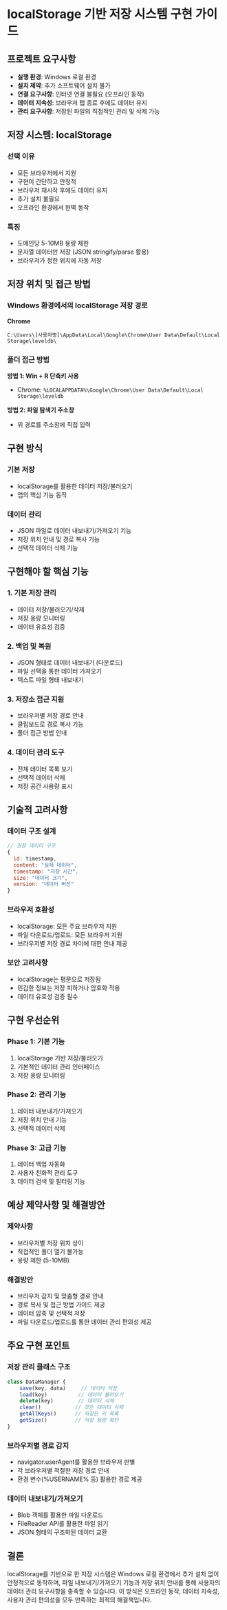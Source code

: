 # localStorage 기반 저장 시스템 구현 가이드

## 프로젝트 요구사항

- **실행 환경**: Windows 로컬 환경
- **설치 제약**: 추가 소프트웨어 설치 불가
- **연결 요구사항**: 인터넷 연결 불필요 (오프라인 동작)
- **데이터 지속성**: 브라우저 탭 종료 후에도 데이터 유지
- **관리 요구사항**: 저장된 파일의 직접적인 관리 및 삭제 가능

## 저장 시스템: localStorage

### 선택 이유
- 모든 브라우저에서 지원
- 구현이 간단하고 안정적
- 브라우저 재시작 후에도 데이터 유지
- 추가 설치 불필요
- 오프라인 환경에서 완벽 동작

### 특징
- 도메인당 5-10MB 용량 제한
- 문자열 데이터만 저장 (JSON.stringify/parse 활용)
- 브라우저가 정한 위치에 자동 저장

## 저장 위치 및 접근 방법

### Windows 환경에서의 localStorage 저장 경로

**Chrome**
```
C:\Users\[사용자명]\AppData\Local\Google\Chrome\User Data\Default\Local Storage\leveldb\
```

### 폴더 접근 방법

**방법 1: Win + R 단축키 사용**
- Chrome: `%LOCALAPPDATA%\Google\Chrome\User Data\Default\Local Storage\leveldb`

**방법 2: 파일 탐색기 주소창**
- 위 경로를 주소창에 직접 입력

## 구현 방식

### 기본 저장
- localStorage를 활용한 데이터 저장/불러오기
- 앱의 핵심 기능 동작

### 데이터 관리
- JSON 파일로 데이터 내보내기/가져오기 기능
- 저장 위치 안내 및 경로 복사 기능
- 선택적 데이터 삭제 기능

## 구현해야 할 핵심 기능

### 1. 기본 저장 관리
- 데이터 저장/불러오기/삭제
- 저장 용량 모니터링
- 데이터 유효성 검증

### 2. 백업 및 복원
- JSON 형태로 데이터 내보내기 (다운로드)
- 파일 선택을 통한 데이터 가져오기
- 텍스트 파일 형태 내보내기

### 3. 저장소 접근 지원
- 브라우저별 저장 경로 안내
- 클립보드로 경로 복사 기능
- 폴더 접근 방법 안내

### 4. 데이터 관리 도구
- 전체 데이터 목록 보기
- 선택적 데이터 삭제
- 저장 공간 사용량 표시

## 기술적 고려사항

### 데이터 구조 설계
```javascript
// 권장 데이터 구조
{
  id: timestamp,
  content: "실제 데이터",
  timestamp: "저장 시간",
  size: "데이터 크기",
  version: "데이터 버전"
}
```

### 브라우저 호환성
- localStorage: 모든 주요 브라우저 지원
- 파일 다운로드/업로드: 모든 브라우저 지원
- 브라우저별 저장 경로 차이에 대한 안내 제공

### 보안 고려사항
- localStorage는 평문으로 저장됨
- 민감한 정보는 저장 피하거나 암호화 적용
- 데이터 유효성 검증 필수

## 구현 우선순위

### Phase 1: 기본 기능
1. localStorage 기반 저장/불러오기
2. 기본적인 데이터 관리 인터페이스
3. 저장 용량 모니터링

### Phase 2: 관리 기능
1. 데이터 내보내기/가져오기
2. 저장 위치 안내 기능
3. 선택적 데이터 삭제

### Phase 3: 고급 기능
1. 데이터 백업 자동화
2. 사용자 친화적 관리 도구
3. 데이터 검색 및 필터링 기능

## 예상 제약사항 및 해결방안

### 제약사항
- 브라우저별 저장 위치 상이
- 직접적인 폴더 열기 불가능
- 용량 제한 (5-10MB)

### 해결방안
- 브라우저 감지 및 맞춤형 경로 안내
- 경로 복사 및 접근 방법 가이드 제공
- 데이터 압축 및 선택적 저장
- 파일 다운로드/업로드를 통한 데이터 관리 편의성 제공

## 주요 구현 포인트

### 저장 관리 클래스 구조
```javascript
class DataManager {
    save(key, data)     // 데이터 저장
    load(key)          // 데이터 불러오기
    delete(key)        // 데이터 삭제
    clear()           // 모든 데이터 삭제
    getAllKeys()      // 저장된 키 목록
    getSize()         // 저장 용량 확인
}
```

### 브라우저별 경로 감지
- navigator.userAgent를 활용한 브라우저 판별
- 각 브라우저별 적절한 저장 경로 안내
- 환경 변수(%USERNAME% 등) 활용한 경로 제공

### 데이터 내보내기/가져오기
- Blob 객체를 활용한 파일 다운로드
- FileReader API를 활용한 파일 읽기
- JSON 형태의 구조화된 데이터 교환

## 결론

localStorage를 기반으로 한 저장 시스템은 Windows 로컬 환경에서 추가 설치 없이 안정적으로 동작하며, 파일 내보내기/가져오기 기능과 저장 위치 안내를 통해 사용자의 데이터 관리 요구사항을 충족할 수 있습니다. 이 방식은 오프라인 동작, 데이터 지속성, 사용자 관리 편의성을 모두 만족하는 최적의 해결책입니다.